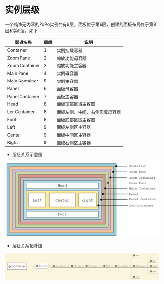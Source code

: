 # 实例层级

一个纯净无内容的PoPo实例共有9层，面板位于第6层，创建的面板布局位于第8层和第9层，如下：

|面板名称|层级|说明|
|-|-|-|
|Container|1|实例挂载容器|
|Zoom Pane|2|缩放功能母容器|
|Zoom Container|3|缩放功能主容器|
|Main Pane|4|实例母容器|
|Main Container|5|实例主容器|
|Panel|6|面板母容器|
|Panel Container|7|面板主容器|
|Head|8|面板顶部区域主容器|
|Lcr Container|8|面板左侧、中间、右侧区域母容器|
|Foot|8|面板底部区区主容器|
|Left|9|面板左侧区主容器|
|Center|9|面板中间区主容器|
|Right|9|面板右侧区主容器|


- 层级关系示意图

![layers1](../_images/layers2.png)

- 层级关系拓朴图

![layers2](../_images/layers.png)